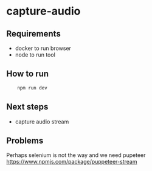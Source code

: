 # capture-audio

## Requirements
- docker to run browser
- node to run tool

## How to run

```sh
    npm run dev
```

## Next steps

- capture audio stream

## Problems

Perhaps selenium is not the way and we need pupeteer 
https://www.npmjs.com/package/puppeteer-stream
